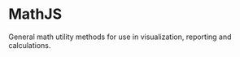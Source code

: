MathJS
=============

General math utility methods for use in visualization, reporting and calculations. 
